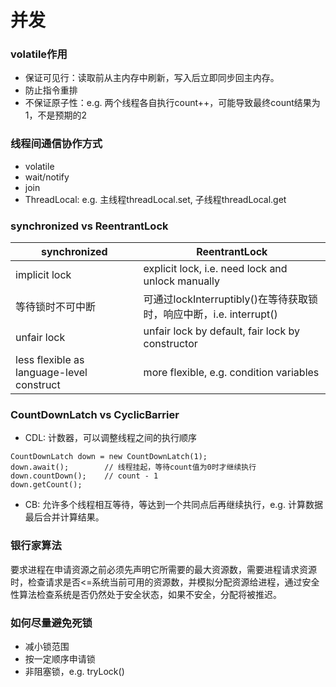 # 并发

### volatile作用

* 保证可见行：读取前从主内存中刷新，写入后立即同步回主内存。
* 防止指令重排
* 不保证原子性：e.g. 两个线程各自执行count++，可能导致最终count结果为1，不是预期的2

### 线程间通信协作方式

* volatile
* wait/notify
* join
* ThreadLocal: e.g. 主线程threadLocal.set, 子线程threadLocal.get

### synchronized vs ReentrantLock

| synchronized                              | ReentrantLock                                       |
| ----------------------------------------- | --------------------------------------------------- |
| implicit lock                             | explicit lock, i.e. need lock and unlock manually   |
| 等待锁时不可中断                                  | 可通过lockInterruptibly()在等待获取锁时，响应中断，i.e. interrupt() |
| unfair lock                               | unfair lock by default, fair lock by constructor    |
| less flexible as language-level construct | more flexible, e.g. condition variables             |

### CountDownLatch vs CyclicBarrier

* CDL: 计数器，可以调整线程之间的执行顺序

```
CountDownLatch down = new CountDownLatch(1);
down.await();        // 线程挂起，等待count值为0时才继续执行
down.countDown();    // count - 1
down.getCount();
```

* CB: 允许多个线程相互等待，等达到一个共同点后再继续执行，e.g. 计算数据最后合并计算结果。

### 银行家算法

要求进程在申请资源之前必须先声明它所需要的最大资源数，需要进程请求资源时，检查请求是否<=系统当前可用的资源数，并模拟分配资源给进程，通过安全性算法检查系统是否仍然处于安全状态，如果不安全，分配将被推迟。

### 如何尽量避免死锁

* 减小锁范围
* 按一定顺序申请锁
* 非阻塞锁，e.g. tryLock()
